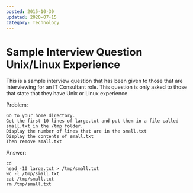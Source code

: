 ```yaml
---
posted: 2015-10-30
updated: 2020-07-15
category: Technology
---
```


# Sample Interview Question Unix/Linux Experience

This is a sample interview question that has been given to those that are interviewing for an IT Consultant role.  This question is only asked to those that state that they have Unix or Linux experience.  

Problem: 
```
Go to your home directory. 
Get the first 10 lines of large.txt and put them in a file called small.txt in the /tmp folder. 
Display the number of lines that are in the small.txt 
Display the contents of small.txt
Then remove small.txt
```

Answer: 
```
cd
head -10 large.txt > /tmp/small.txt
wc -l /tmp/small.txt
cat /tmp/small.txt
rm /tmp/small.txt
```


